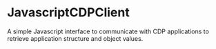 # JavascriptCDPClient
A simple Javascript interface to communicate with CDP applications to retrieve application structure and object values.
